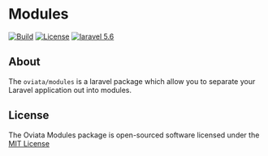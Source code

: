 # Modules

[![Build](https://img.shields.io/badge/build-Unknown-lightgrey.svg?style=flat-square)](https://travis-ci.org/oviata/modules)
[![License](https://img.shields.io/badge/License-MIT-blue.svg?style=flat-square)](https://tldrlegal.com/license/mit-license)
[![laravel 5.6](https://img.shields.io/badge/Laravel-5.6-orange.svg?style=flat-square)](https://laravel.com)

## About
The `oviata/modules` is a laravel package which allow you to separate your Laravel application out into modules.

## License
The Oviata Modules package is open-sourced software licensed under the <a href="https://tldrlegal.com/license/mit-license" title="MIT License">MIT License</a>